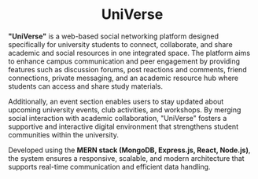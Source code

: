 # <h1 align="center">UniVerse</h1>
<strong>"UniVerse"</strong> is a web-based social networking platform designed specifically for university students to connect, collaborate, and share academic and social resources in one integrated space. The platform aims to enhance campus communication and peer engagement by providing features such as discussion forums, post reactions and comments, friend connections, private messaging, and an academic resource hub where students can access and share study materials.

Additionally, an event section enables users to stay updated about upcoming university events, club activities, and workshops. By merging social interaction with academic collaboration, "UniVerse" fosters a supportive and interactive digital environment that strengthens student communities within the university.

Developed using the <strong>MERN stack (MongoDB, Express.js, React, Node.js)</strong>, the system ensures a responsive, scalable, and modern architecture that supports real-time communication and efficient data handling.
